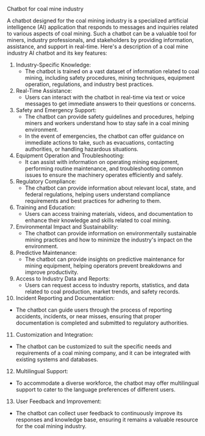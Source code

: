 Chatbot for coal mine industry

A chatbot designed for the coal mining industry is a specialized artificial intelligence (AI) application that responds to messages and inquiries related to various aspects of coal mining. Such a chatbot can be a valuable tool for miners, industry professionals, and stakeholders by providing information, assistance, and support in real-time. Here's a description of a coal mine industry AI chatbot and its key features:

1. Industry-Specific Knowledge:
   - The chatbot is trained on a vast dataset of information related to coal mining, including safety procedures, mining techniques, equipment operation, regulations, and industry best practices.
2. Real-Time Assistance:
   - Users can interact with the chatbot in real-time via text or voice messages to get immediate answers to their questions or concerns.
3. Safety and Emergency Support:
   - The chatbot can provide safety guidelines and procedures, helping miners and workers understand how to stay safe in a coal mining environment.
   - In the event of emergencies, the chatbot can offer guidance on immediate actions to take, such as evacuations, contacting authorities, or handling hazardous situations.
4. Equipment Operation and Troubleshooting:
   - It can assist with information on operating mining equipment, performing routine maintenance, and troubleshooting common issues to ensure the machinery operates efficiently and safely.
5. Regulatory Compliance:
   - The chatbot can provide information about relevant local, state, and federal regulations, helping users understand compliance requirements and best practices for adhering to them.
6. Training and Education:
   - Users can access training materials, videos, and documentation to enhance their knowledge and skills related to coal mining.
7. Environmental Impact and Sustainability:
   - The chatbot can provide information on environmentally sustainable mining practices and how to minimize the industry's impact on the environment.
8. Predictive Maintenance:
   - The chatbot can provide insights on predictive maintenance for mining equipment, helping operators prevent breakdowns and improve productivity.
9. Access to Industry Data and Reports:
   - Users can request access to industry reports, statistics, and data related to coal production, market trends, and safety records.
10. Incident Reporting and Documentation:
   - The chatbot can guide users through the process of reporting accidents, incidents, or near misses, ensuring that proper documentation is completed and submitted to regulatory authorities.
11. Customization and Integration:
   - The chatbot can be customized to suit the specific needs and requirements of a coal mining company, and it can be integrated with existing systems and databases.
12. Multilingual Support:
   - To accommodate a diverse workforce, the chatbot may offer multilingual support to cater to the language preferences of different users.
13. User Feedback and Improvement:
   - The chatbot can collect user feedback to continuously improve its responses and knowledge base, ensuring it remains a valuable resource for the coal mining industry.
